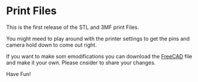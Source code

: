 # Print Files

This is the first release of the STL and 3MF print Files.

You might meed to play around with the printer settings to get the pins and camera hold down to come out right.

If you want to make som emodifications you can download the [FreeCAD](http://freecad.org) file and make it your own. Please cnsider to share your changes.

Have Fun!
